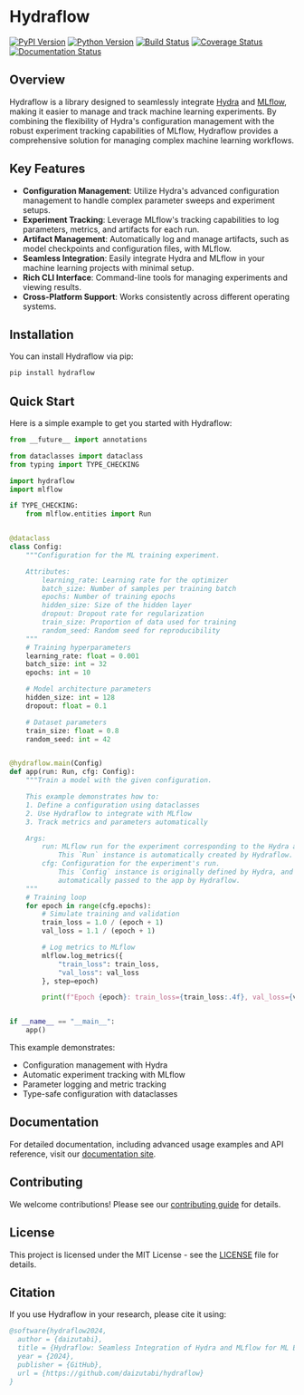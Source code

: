 # Hydraflow

[![PyPI Version][pypi-v-image]][pypi-v-link]
[![Python Version][python-v-image]][python-v-link]
[![Build Status][GHAction-image]][GHAction-link]
[![Coverage Status][codecov-image]][codecov-link]
[![Documentation Status][docs-image]][docs-link]

<!-- Badges -->
[pypi-v-image]: https://img.shields.io/pypi/v/hydraflow.svg
[pypi-v-link]: https://pypi.org/project/hydraflow/
[python-v-image]: https://img.shields.io/pypi/pyversions/hydraflow.svg
[python-v-link]: https://pypi.org/project/hydraflow
[GHAction-image]: https://github.com/daizutabi/hydraflow/actions/workflows/ci.yaml/badge.svg?branch=main&event=push
[GHAction-link]: https://github.com/daizutabi/hydraflow/actions?query=event%3Apush+branch%3Amain
[codecov-image]: https://codecov.io/github/daizutabi/hydraflow/coverage.svg?branch=main
[codecov-link]: https://codecov.io/github/daizutabi/hydraflow?branch=main
[docs-image]: https://readthedocs.org/projects/hydraflow/badge/?version=latest
[docs-link]: https://daizutabi.github.io/hydraflow/

## Overview

Hydraflow is a library designed to seamlessly integrate
[Hydra](https://hydra.cc/) and [MLflow](https://mlflow.org/), making it easier to
manage and track machine learning experiments. By combining the flexibility of
Hydra's configuration management with the robust experiment tracking capabilities
of MLflow, Hydraflow provides a comprehensive solution for managing complex
machine learning workflows.

## Key Features

- **Configuration Management**: Utilize Hydra's advanced configuration management
  to handle complex parameter sweeps and experiment setups.
- **Experiment Tracking**: Leverage MLflow's tracking capabilities to log parameters,
  metrics, and artifacts for each run.
- **Artifact Management**: Automatically log and manage artifacts, such as model
  checkpoints and configuration files, with MLflow.
- **Seamless Integration**: Easily integrate Hydra and MLflow in your machine learning
  projects with minimal setup.
- **Rich CLI Interface**: Command-line tools for managing experiments and viewing results.
- **Cross-Platform Support**: Works consistently across different operating systems.

## Installation

You can install Hydraflow via pip:

```bash
pip install hydraflow
```

## Quick Start

Here is a simple example to get you started with Hydraflow:

```python
from __future__ import annotations

from dataclasses import dataclass
from typing import TYPE_CHECKING

import hydraflow
import mlflow

if TYPE_CHECKING:
    from mlflow.entities import Run


@dataclass
class Config:
    """Configuration for the ML training experiment.

    Attributes:
        learning_rate: Learning rate for the optimizer
        batch_size: Number of samples per training batch
        epochs: Number of training epochs
        hidden_size: Size of the hidden layer
        dropout: Dropout rate for regularization
        train_size: Proportion of data used for training
        random_seed: Random seed for reproducibility
    """
    # Training hyperparameters
    learning_rate: float = 0.001
    batch_size: int = 32
    epochs: int = 10

    # Model architecture parameters
    hidden_size: int = 128
    dropout: float = 0.1

    # Dataset parameters
    train_size: float = 0.8
    random_seed: int = 42


@hydraflow.main(Config)
def app(run: Run, cfg: Config):
    """Train a model with the given configuration.

    This example demonstrates how to:
    1. Define a configuration using dataclasses
    2. Use Hydraflow to integrate with MLflow
    3. Track metrics and parameters automatically

    Args:
        run: MLflow run for the experiment corresponding to the Hydra app.
            This `Run` instance is automatically created by Hydraflow.
        cfg: Configuration for the experiment's run.
            This `Config` instance is originally defined by Hydra, and then
            automatically passed to the app by Hydraflow.
    """
    # Training loop
    for epoch in range(cfg.epochs):
        # Simulate training and validation
        train_loss = 1.0 / (epoch + 1)
        val_loss = 1.1 / (epoch + 1)

        # Log metrics to MLflow
        mlflow.log_metrics({
            "train_loss": train_loss,
            "val_loss": val_loss
        }, step=epoch)

        print(f"Epoch {epoch}: train_loss={train_loss:.4f}, val_loss={val_loss:.4f}")


if __name__ == "__main__":
    app()
```

This example demonstrates:

- Configuration management with Hydra
- Automatic experiment tracking with MLflow
- Parameter logging and metric tracking
- Type-safe configuration with dataclasses

## Documentation

For detailed documentation, including advanced usage examples and API reference,
visit our [documentation site](https://daizutabi.github.io/hydraflow/).

## Contributing

We welcome contributions! Please see our [contributing guide](CONTRIBUTING.md) for details.

## License

This project is licensed under the MIT License - see the [LICENSE](LICENSE) file for details.

## Citation

If you use Hydraflow in your research, please cite it using:

```bibtex
@software{hydraflow2024,
  author = {daizutabi},
  title = {Hydraflow: Seamless Integration of Hydra and MLflow for ML Experiment Management},
  year = {2024},
  publisher = {GitHub},
  url = {https://github.com/daizutabi/hydraflow}
}
```
